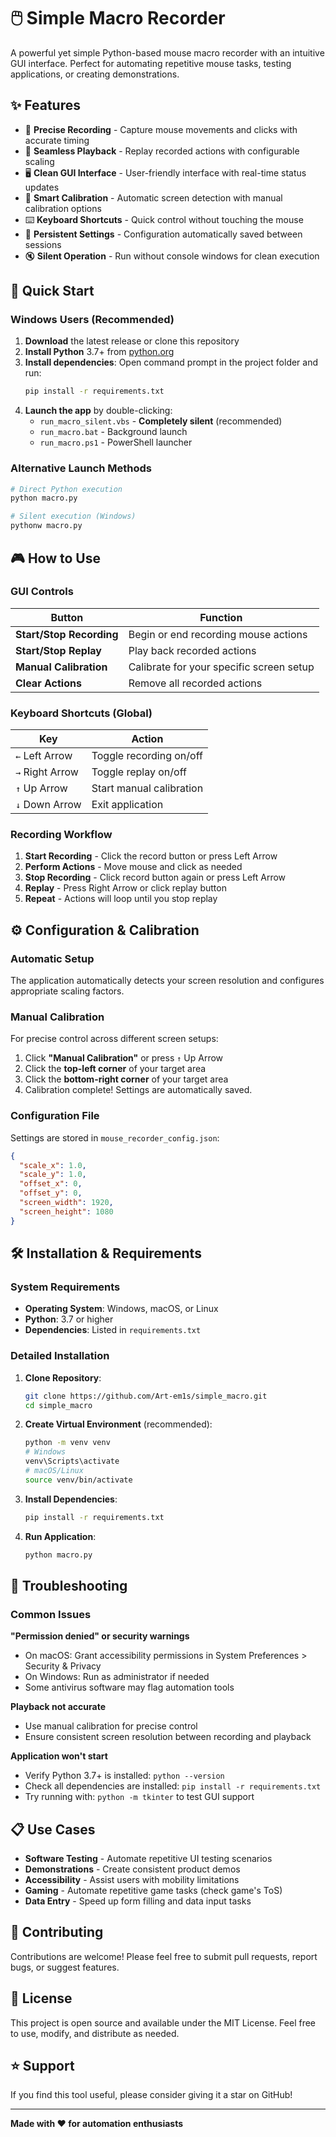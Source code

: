 # 🖱️ Simple Macro Recorder

A powerful yet simple Python-based mouse macro recorder with an intuitive GUI interface. Perfect for automating repetitive mouse tasks, testing applications, or creating demonstrations.

## ✨ Features

- 🎯 **Precise Recording** - Capture mouse movements and clicks with accurate timing
- 🔄 **Seamless Playback** - Replay recorded actions with configurable scaling
- 🖥️ **Clean GUI Interface** - User-friendly interface with real-time status updates
- 📐 **Smart Calibration** - Automatic screen detection with manual calibration options
- ⌨️ **Keyboard Shortcuts** - Quick control without touching the mouse
- 💾 **Persistent Settings** - Configuration automatically saved between sessions
- 🔇 **Silent Operation** - Run without console windows for clean execution

## 🚀 Quick Start

### Windows Users (Recommended)
1. **Download** the latest release or clone this repository
2. **Install Python** 3.7+ from [python.org](https://python.org)
3. **Install dependencies**: Open command prompt in the project folder and run:
   ```bash
   pip install -r requirements.txt
   ```
4. **Launch the app** by double-clicking:
   - `run_macro_silent.vbs` - **Completely silent** (recommended)
   - `run_macro.bat` - Background launch
   - `run_macro.ps1` - PowerShell launcher

### Alternative Launch Methods
```bash
# Direct Python execution
python macro.py

# Silent execution (Windows)
pythonw macro.py
```

## 🎮 How to Use

### GUI Controls
| Button | Function |
|--------|----------|
| **Start/Stop Recording** | Begin or end recording mouse actions |
| **Start/Stop Replay** | Play back recorded actions |
| **Manual Calibration** | Calibrate for your specific screen setup |
| **Clear Actions** | Remove all recorded actions |

### Keyboard Shortcuts (Global)
| Key | Action |
|-----|--------|
| `←` Left Arrow | Toggle recording on/off |
| `→` Right Arrow | Toggle replay on/off |
| `↑` Up Arrow | Start manual calibration |
| `↓` Down Arrow | Exit application |

### Recording Workflow
1. **Start Recording** - Click the record button or press Left Arrow
2. **Perform Actions** - Move mouse and click as needed
3. **Stop Recording** - Click record button again or press Left Arrow
4. **Replay** - Press Right Arrow or click replay button
5. **Repeat** - Actions will loop until you stop replay

## ⚙️ Configuration & Calibration

### Automatic Setup
The application automatically detects your screen resolution and configures appropriate scaling factors.

### Manual Calibration
For precise control across different screen setups:
1. Click **"Manual Calibration"** or press `↑` Up Arrow
2. Click the **top-left corner** of your target area
3. Click the **bottom-right corner** of your target area
4. Calibration complete! Settings are automatically saved.

### Configuration File
Settings are stored in `mouse_recorder_config.json`:
```json
{
  "scale_x": 1.0,
  "scale_y": 1.0,
  "offset_x": 0,
  "offset_y": 0,
  "screen_width": 1920,
  "screen_height": 1080
}
```

## 🛠️ Installation & Requirements

### System Requirements
- **Operating System**: Windows, macOS, or Linux
- **Python**: 3.7 or higher
- **Dependencies**: Listed in `requirements.txt`

### Detailed Installation
1. **Clone Repository**:
   ```bash
   git clone https://github.com/Art-em1s/simple_macro.git
   cd simple_macro
   ```

2. **Create Virtual Environment** (recommended):
   ```bash
   python -m venv venv
   # Windows
   venv\Scripts\activate
   # macOS/Linux
   source venv/bin/activate
   ```

3. **Install Dependencies**:
   ```bash
   pip install -r requirements.txt
   ```

4. **Run Application**:
   ```bash
   python macro.py
   ```

## 🔧 Troubleshooting

### Common Issues

**"Permission denied" or security warnings**
- On macOS: Grant accessibility permissions in System Preferences > Security & Privacy
- On Windows: Run as administrator if needed
- Some antivirus software may flag automation tools

**Playback not accurate**
- Use manual calibration for precise control
- Ensure consistent screen resolution between recording and playback

**Application won't start**
- Verify Python 3.7+ is installed: `python --version`
- Check all dependencies are installed: `pip install -r requirements.txt`
- Try running with: `python -m tkinter` to test GUI support

## 📋 Use Cases

- **Software Testing** - Automate repetitive UI testing scenarios
- **Demonstrations** - Create consistent product demos
- **Accessibility** - Assist users with mobility limitations
- **Gaming** - Automate repetitive game tasks (check game's ToS)
- **Data Entry** - Speed up form filling and data input tasks

## 🤝 Contributing

Contributions are welcome! Please feel free to submit pull requests, report bugs, or suggest features.

## 📄 License

This project is open source and available under the MIT License. Feel free to use, modify, and distribute as needed.

## ⭐ Support

If you find this tool useful, please consider giving it a star on GitHub!

---

**Made with ❤️ for automation enthusiasts**